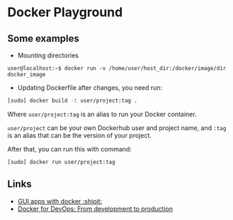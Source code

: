 # Docker Playground

## Some examples

* Mounting directories

```
user@localhost:~$ docker run -v /home/user/host_dir:/docker/image/dir docker_image
```

* Updating Dockerfile after changes, you need run:

```sh
[sudo] docker build -t user/project:tag .
```

Where `user/project:tag` is an alias to run your Docker container.

`user/project` can be your own Dockerhub user and project name, and `:tag` is an alias that can be the version of your project.

After that, you can run this with command:

```sh
[sudo] docker run user/project:tag
```

## Links

- [GUI apps with docker :shipit:](http://fabiorehm.com/blog/2014/09/11/running-gui-apps-with-docker/)
- [Docker for DevOps: From development to production](https://www.kickstarter.com/projects/nickjj/docker-for-devops-from-development-to-production)
